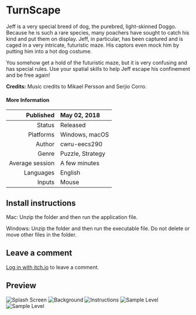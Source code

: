 # TurnScape

Jeff is a very special breed of dog, the purebred, light-skinned Doggo. Because he is such a rare species, many poachers have sought to catch his kind and put them on display. Jeff, in particular, has been captured and is caged in a very intricate, futuristic maze. His captors even mock him by putting him into a hot dog costume.

You somehow get a hold of the futuristic maze, but it is very confusing and has special rules. Use your spatial skills to help Jeff escape his confinement and be free again!


**Credits:** Music credits to Mikael Persson and Serjio Corro.


#### More Information

| Published	      | May 02, 2018     |
|----------------:|:-----------------|
| Status	        | Released         |
| Platforms       |	Windows, macOS   |
| Author	        | cwru-eecs290     |
| Genre	          | Puzzle, Strategy |
| Average session |	A few minutes    |
| Languages	      | English          |
| Inputs	        | Mouse            |


## Install instructions

Mac: Unzip the folder and then run the application file.

Windows: Unzip the folder and then run the executable file. Do not delete or move other files in the folder.


## Leave a comment

[Log in with itch.io](https://itch.io/login?return_to=https%3A%2F%2Fcwru-eecs290.itch.io%2Fteam-15-project) to leave a comment.


## Preview

![Splash Screen](https://img.itch.zone/aW1hZ2UvMjUyMjI2LzEyMTEwMDQucG5n/794x1000/hgLawF.png)
![Background](https://img.itch.zone/aW1hZ2UvMjUyMjI2LzEyMTA5OTEucG5n/794x1000/jVdO8e.png)
![Instructions](https://img.itch.zone/aW1hZ2UvMjUyMjI2LzEyMTA5NDQucG5n/794x1000/3%2BjJLu.png)
![Sample Level](https://img.itch.zone/aW1hZ2UvMjUyMjI2LzEyMTA5NjkucG5n/794x1000/OuhKt5.png)
![Sample Level](https://img.itch.zone/aW1hZ2UvMjUyMjI2LzEyMTEwMDUucG5n/794x1000/z9Gvg0.png)
